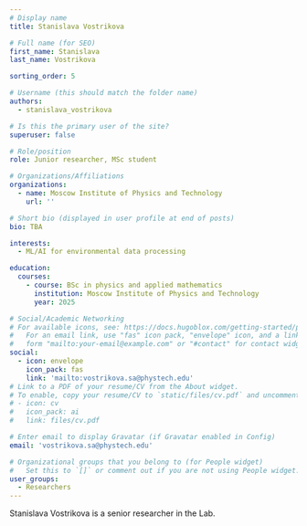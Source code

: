 ```yaml
---
# Display name
title: Stanislava Vostrikova

# Full name (for SEO)
first_name: Stanislava
last_name: Vostrikova

sorting_order: 5

# Username (this should match the folder name)
authors:
  - stanislava_vostrikova

# Is this the primary user of the site?
superuser: false

# Role/position
role: Junior researcher, MSc student

# Organizations/Affiliations
organizations:
  - name: Moscow Institute of Physics and Technology
    url: ''

# Short bio (displayed in user profile at end of posts)
bio: TBA

interests:
  - ML/AI for environmental data processing

education:
  courses:
    - course: BSc in physics and applied mathematics
      institution: Moscow Institute of Physics and Technology
      year: 2025

# Social/Academic Networking
# For available icons, see: https://docs.hugoblox.com/getting-started/page-builder/#icons
#   For an email link, use "fas" icon pack, "envelope" icon, and a link in the
#   form "mailto:your-email@example.com" or "#contact" for contact widget.
social:
  - icon: envelope
    icon_pack: fas
    link: 'mailto:vostrikova.sa@phystech.edu'
# Link to a PDF of your resume/CV from the About widget.
# To enable, copy your resume/CV to `static/files/cv.pdf` and uncomment the lines below.
# - icon: cv
#   icon_pack: ai
#   link: files/cv.pdf

# Enter email to display Gravatar (if Gravatar enabled in Config)
email: 'vostrikova.sa@phystech.edu'

# Organizational groups that you belong to (for People widget)
#   Set this to `[]` or comment out if you are not using People widget.
user_groups:
  - Researchers
---
```


Stanislava Vostrikova is a senior researcher in the Lab.